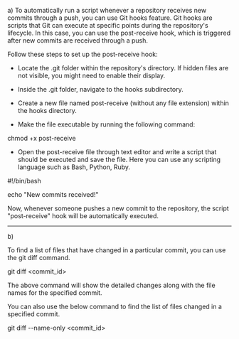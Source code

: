 a)
To automatically run a script whenever a repository receives new commits through a push, you can use Git hooks feature. Git hooks are scripts that Git can execute at specific points during the repository's lifecycle. In this case, you can use the post-receive hook, which is triggered after new commits are received through a push.

Follow these steps to set up the post-receive hook:

- Locate the .git folder within the repository's directory. If hidden files are not visible, you might need to enable their display.

- Inside the .git folder, navigate to the hooks subdirectory.

- Create a new file named post-receive (without any file extension) within the hooks directory.

- Make the file executable by running the following command:

chmod +x post-receive

- Open the post-receive file through text editor and write a script that should be executed and save the file. Here you can use any scripting language such as Bash, Python, Ruby.

#!/bin/bash

echo "New commits received!"

Now, whenever someone pushes a new commit to the repository, the script "post-receive" hook will be automatically executed. 

-----------------------------------------------------------------------------------------------------------------------------------------------------------------------------

b)

To find a list of files that have changed in a particular commit, you can use the git diff command. 

git diff <commit_id>

The above command will show the detailed changes along with the file names for the specified commit. 

You can also use the below command to find the list of files changed in a specified commit. 

git diff --name-only <commit_id>